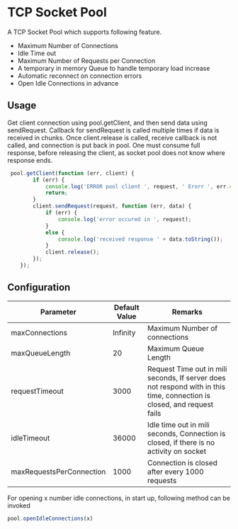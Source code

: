 # TCP Socket Pool

A TCP Socket Pool which supports following feature.

* Maximum Number of Connections
* Idle Time out 
* Maximum Number of Requests per Connection
* A temporary in memory Queue to handle temporary load increase
* Automatic reconnect on connection errors
* Open Idle Connections in advance

## Usage

Get client connection using pool.getClient, and then send data using sendRequest.
Callback for sendRequest is called multiple times if data is received in chunks. 
Once client.release is called, receive callback is not called, and connection is put back in pool. 
One must consume full response, before releasing the client, as socket pool does not know where response ends.

```js
 pool.getClient(function (err, client) {
        if (err) {
            console.log('ERROR pool client ', request, ' Erorr ', err.code);
            return;
        }
        client.sendRequest(request, function (err, data) {
            if (err) {
                console.log('error occured in ', request);
            }
            else {
                console.log('received response ' + data.toString());
            }
            client.release();
        });
    });
```


## Configuration
|Parameter|Default Value|Remarks|
|------|-----|-----|
|maxConnections|Infinity|Maximum Number of connections|
|maxQueueLength|20|Maximum Queue Length|
|requestTimeout|3000| Request Time out in mili seconds, If server does not respond with in this time, connection is closed, and request fails|
|idleTimeout|36000|Idle time out in mili seconds, Connection is closed, if there is no activity on socket |
|maxRequestsPerConnection|1000|Connection is closed after every 1000 requests|

For opening x number idle connections, in start up, following method can be invoked
```js
pool.openIdleConnections(x)
```

















